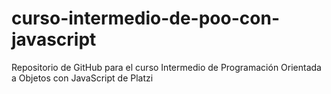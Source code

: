 # curso-intermedio-de-poo-con-javascript
Repositorio de GitHub para el curso Intermedio de Programación Orientada a Objetos con JavaScript de Platzi

